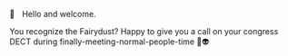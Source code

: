 🚀  Hello and welcome.

You recognize the Fairydust? 
Happy to give you a call on your congress DECT during finally-meeting-normal-people-time 👾👽

<!---
mskopp/mskopp is a ✨ special ✨ repository because its `README.md` (this file) appears on your GitHub profile.
You can click the Preview link to take a look at your changes.
--->
